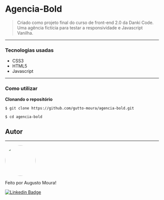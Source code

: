 # Agencia-Bold
> Criado como projeto final do curso de front-end 2.0 da Danki Code. Uma agência fictícia para testar a responsividade e Javascript Vanilha.

---
### Tecnologias usadas
* CSS3
* HTML5
* Javascript

---
### Como utilizar

**Clonando o repositório**

```
$ git clone https://github.com/gutto-moura/agencia-bold.git

$ cd agencia-bold
```

## Autor

---
<img style="border-radius: 50%;" src="https://avatars.githubusercontent.com/u/86565123?v=4" width="100px;" alt=""/>

<p>
Feito por Augusto Moura!
</p>


[![Linkedin Badge](https://img.shields.io/badge/-Augusto-blue?style=flat-square&align=center&logo=Linkedin&logoColor=white&link=https://www.linkedin.com/in/augusto-moura-5072b5181/)](https://www.linkedin.com/in/augusto-moura-5072b5181/)